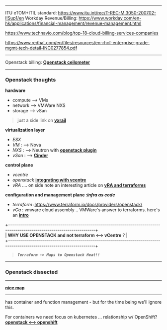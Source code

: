 ***

ITU eTOM+ITIL standard: https://www.itu.int/rec/T-REC-M.3050-200702-I!Sup1/en
Workday Revenue/Billing: https://www.workday.com/en-hk/applications/financial-management/revenue-management.html

https://www.technavio.com/blog/top-18-cloud-billing-services-companies

https://www.redhat.com/en/files/resources/en-rhcf-enterprise-grade-mgmt-tech-detail-INC0277854.pdf

***

Openstack billing: __[Openstack ceilometer](http://superuser.openstack.org/articles/openstack-billing-cloud-kitty/)__

***
### Openstack thoughts

**hardware** <br>

 - compute --> VMs
 - network --> VMWare NXS
 - storage --> vSan

>just a side link on __[vxrail](http://blog.thenetworknerd.com/2018/03/31/a-tale-of-two-vcenters-vxrail-edition/)__

**virtualization layer**<br>
 - _ESX_
 - _VM_ : --> Nova
 - _NXS_ : --> Neutron with __[openstack plugin](https://wiki.openstack.org/wiki/Neutron/VMware_NSX_plugins)__
 - _vSan_ : --> __[Cinder](https://www.openstack.org/assets/presentation-media/HK-Cinder-Driver-ajauch.pptx)__ 


**control plane**
 - _vcentre_
 - _openstack_ __[integrating with vcentre](https://docs.openstack.org/ocata/config-reference/compute/hypervisor-vmware.html)__
 - _vRA_ .... on side note an interesting article on __[vRA and terraforms](https://grantorchard.com/implementation/2017/11/29/tf-provider-for-vra-first-look.html)__

**configuration and management plane :_infra as code_**

 - _terraform_  :https://www.terraform.io/docs/providers/openstack/
 - _vCa_ : vmware cloud assembly .. VMWare's answer to terraforms. here's an __[intro](https://grantorchard.com/tango/introducing-vmware-cloud-automation-services/)__


+-------------------------------------------------------------------------------------------------------------------------+<br>
|  **WHY USE OPENSTACK and not terraform <--> vCentre**                                                              ?    |<br>
+-------------------------------------------------------------------------------------------------------------------------+<br>
>**_`Terraform -> Maps to Openstack Heat!!`_** <br>

***
### Openstack dissected
----------------------------
__[nice map](https://www.openstack.org/assets/software/projectmap/openstack-map.pdf)__

----------------------------

has container and function management - but for the time being we'll ignore this.<br>

For containers we need focus on kubernetes ... relationship w/ OpenShift?
__[openstack <--> openshift](https://blog.openshift.com/openshift-on-openstack-delivering-applications-better-together/)__


